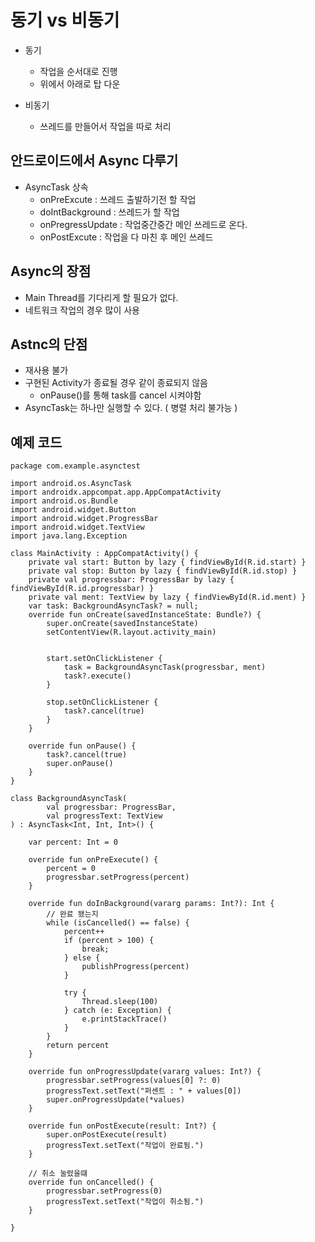 # 동기 vs 비동기


- 동기 
  - 작업을 순서대로 진행
  - 위에서 아래로 탑 다운

- 비동기
  - 쓰레드를 만들어서 작업을 따로 처리


## 안드로이드에서 Async 다루기
- AsyncTask 상속
  - onPreExcute : 쓰레드 출발하기전 할 작업
  - doIntBackground : 쓰레드가 할 작업
  - onPregressUpdate : 작업중간중간 메인 쓰레드로 온다.
  - onPostExcute : 작업을 다 마친 후 메인 쓰레드

## Async의 장점
- Main Thread를 기다리게 할 필요가 없다.
- 네트워크 작업의 경우 많이 사용

## Astnc의 단점
- 재사용 불가
- 구현된 Activity가 종료될 경우 같이 종료되지 않음
  - onPause()를 통해 task를 cancel 시켜야함
- AsyncTask는 하나만 실행할 수 있다. ( 병렬 처리 불가능 )

## 예제 코드
```
package com.example.asynctest

import android.os.AsyncTask
import androidx.appcompat.app.AppCompatActivity
import android.os.Bundle
import android.widget.Button
import android.widget.ProgressBar
import android.widget.TextView
import java.lang.Exception

class MainActivity : AppCompatActivity() {
    private val start: Button by lazy { findViewById(R.id.start) }
    private val stop: Button by lazy { findViewById(R.id.stop) }
    private val progressbar: ProgressBar by lazy { findViewById(R.id.progressbar) }
    private val ment: TextView by lazy { findViewById(R.id.ment) }
    var task: BackgroundAsyncTask? = null;
    override fun onCreate(savedInstanceState: Bundle?) {
        super.onCreate(savedInstanceState)
        setContentView(R.layout.activity_main)


        start.setOnClickListener {
            task = BackgroundAsyncTask(progressbar, ment)
            task?.execute()
        }

        stop.setOnClickListener {
            task?.cancel(true)
        }
    }

    override fun onPause() {
        task?.cancel(true)
        super.onPause()
    }
}

class BackgroundAsyncTask(
        val progressbar: ProgressBar,
        val progressText: TextView
) : AsyncTask<Int, Int, Int>() {

    var percent: Int = 0

    override fun onPreExecute() {
        percent = 0
        progressbar.setProgress(percent)
    }

    override fun doInBackground(vararg params: Int?): Int {
        // 완료 됐는지
        while (isCancelled() == false) {
            percent++
            if (percent > 100) {
                break;
            } else {
                publishProgress(percent)
            }

            try {
                Thread.sleep(100)
            } catch (e: Exception) {
                e.printStackTrace()
            }
        }
        return percent
    }

    override fun onProgressUpdate(vararg values: Int?) {
        progressbar.setProgress(values[0] ?: 0)
        progressText.setText("퍼센트 : " + values[0])
        super.onProgressUpdate(*values)
    }

    override fun onPostExecute(result: Int?) {
        super.onPostExecute(result)
        progressText.setText("작업이 완료됨.")
    }

    // 취소 눌렸을떄
    override fun onCancelled() {
        progressbar.setProgress(0)
        progressText.setText("작업이 취소됨.")
    }

}
```
